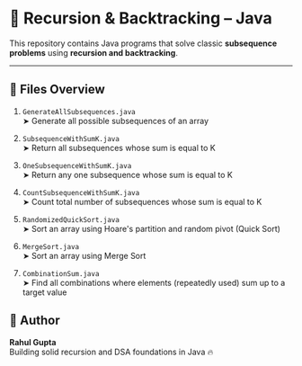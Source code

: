 # 🔁 Recursion & Backtracking – Java

This repository contains Java programs that solve classic **subsequence problems** using **recursion and backtracking**.

---

## 📁 Files Overview

1. `GenerateAllSubsequences.java`  
   ➤ Generate all possible subsequences of an array

2. `SubsequenceWithSumK.java`  
   ➤ Return all subsequences whose sum is equal to K

3. `OneSubsequenceWithSumK.java`  
   ➤ Return any one subsequence whose sum is equal to K

4. `CountSubsequenceWithSumK.java`  
   ➤ Count total number of subsequences whose sum is equal to K

5. `RandomizedQuickSort.java`  
   ➤ Sort an array using Hoare's partition and random pivot (Quick Sort)
   
6. `MergeSort.java`  
   ➤ Sort an array using Merge Sort

 7. `CombinationSum.java`  
   ➤ Find all combinations where elements (repeatedly used) sum up to a target value


## 🙌 Author

**Rahul Gupta**  
Building solid recursion and DSA foundations in Java 🔥
